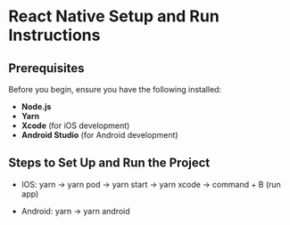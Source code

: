 # React Native Setup and Run Instructions

## Prerequisites
Before you begin, ensure you have the following installed:

- **Node.js**
- **Yarn**
- **Xcode** (for iOS development)
- **Android Studio** (for Android development)

## Steps to Set Up and Run the Project

- IOS: 
yarn -> 
yarn pod -> 
yarn start -> 
yarn xcode -> 
command + B (run app)

- Android:
yarn -> 
yarn android


